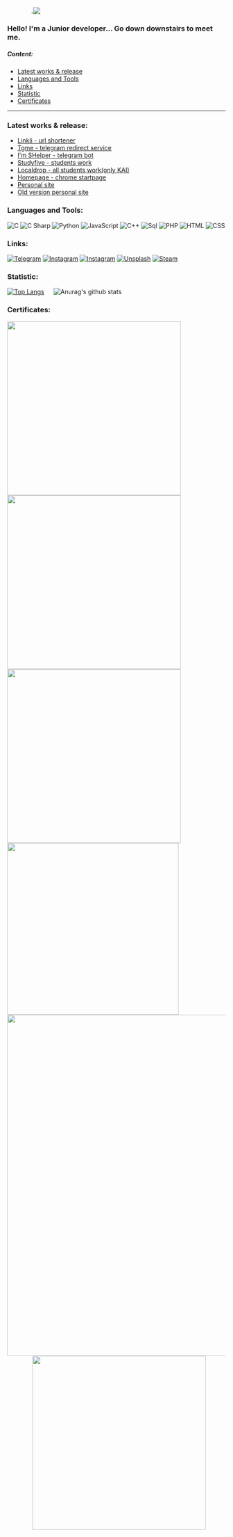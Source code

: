 <!--- [![Header](https://github.com/RFPanda/RFPanda/blob/main/assets/headerlabel.gif)](https://rfpanda.ml) -->
&emsp;&emsp;&emsp;&emsp;<a href="https://rfpanda.ml"> <img src="https://github.com/RFPanda/RFPanda/blob/main/assets/headerlabel.gif" align="center"></a>

### Hello! I'm a Junior developer... Go down downstairs to meet me.
##### Сontent:
+ [Latest works & release](#works)
+ [Languages and Tools](#lang)
+ [Links](#links)
+ [Statistic](#stat)
+ [Сertificates](#cert)
---
### Latest works & release: <a name="works"></a>
- [Linkli - url shortener](https://www.linkli.ml)
- [Tgme - telegram redirect service](https://tgme.gq)
- [I'm SHelper - telegram bot](https://t.me/shelper1bot)
- [Studyfive - students work](https://www.studyfive.ml)
- [Localdrop - all students work(only KAI)](https://localdrop.ga)
- [Homepage - chrome startpage](https://chrohome.ga)
- [Personal site](https://rfpanda.ml)
- [Old version personal site](https://khasanov.my.id)

### Languages and Tools: <a name="lang"></a>
![C](https://img.shields.io/badge/-C-090909?style=for-the-badge&logo=c&logoColor=47C5FB)
![C Sharp](https://img.shields.io/badge/-CSharp-090909?style=for-the-badge&logo=c&logoColor=47C5FB)
![Python](https://img.shields.io/badge/-Python-090909?style=for-the-badge&logo=Python&logoColor=E9D54D)
![JavaScript](https://img.shields.io/badge/-JavaScript-090909?style=for-the-badge&logo=JavaScript&logoColor=E9D54D)
![C++](https://img.shields.io/badge/-C++-090909?style=for-the-badge&logo=C%2b%2b&logoColor=6296CC)
![Sql](https://img.shields.io/badge/-Sql-090909?style=for-the-badge&logo=mysql&logoColor=00648B)
![PHP](https://img.shields.io/badge/-PHP-090909?style=for-the-badge&logo=php&logoColor=00648B)
![HTML](https://img.shields.io/badge/-HTML-090909?style=for-the-badge&logo=html&logoColor=00648B)
![CSS](https://img.shields.io/badge/-CSS-090909?style=for-the-badge&logo=css&logoColor=00648B)

### Links: <a name="links"></a>
[![Telegram](https://img.shields.io/badge/-Telegram-090909?style=for-the-badge&logo=telegram&logoColor=27A0D9)](https://t.me/rfpanda)
[![Instagram](https://img.shields.io/badge/-Instagram-090909?style=for-the-badge&logo=instagram&logoColor=B4068E)](https://www.instagram.com/rfpanda)
[![Instagram](https://img.shields.io/badge/-Instagram-090909?style=for-the-badge&logo=instagram&logoColor=B4068E)](https://www.instagram.com/road2dope)
[![Unsplash](https://img.shields.io/badge/-Unsplash-090909?style=for-the-badge&logo=unsplash&logoColor=007BB6)](https://www.unsplash.com/rfpanda)
[![Steam](https://img.shields.io/badge/-Steam-090909?style=for-the-badge&logo=Steam&logoColor=007BB6)](https://steamcommunity.com/id/RFPanda)

### Statistic: <a name="stat"></a> 
[![Top Langs](https://github-readme-stats.vercel.app/api/top-langs/?username=rfpanda&langs_count=8)](https://github.com/rfpanda/github-readme-stats) &emsp; ![Anurag's github stats](https://github-readme-stats.vercel.app/api?username=rfpanda&theme=graywhite&show_icons=true)     

### Сertificates: <a name="cert"></a> 
<img src="https://github.com/RFPanda/RFPanda/blob/main/assets/google-sert-1.jpg" width="400"> <img src="https://github.com/RFPanda/RFPanda/blob/main/assets/google-sert-2.jpg" width="400">
<img src="https://github.com/RFPanda/RFPanda/blob/main/assets/google-sert-3.jpg" align="center" width="400">  <img src="https://github.com/RFPanda/RFPanda/blob/main/assets/int-yeas2020.jpg" align="center" width="395"> 
<img src="https://github.com/RFPanda/RFPanda/blob/main/assets/worldskillsacademy-1.jpg" align="center" width="785">
&emsp;&emsp;&emsp;&nbsp;&nbsp;&nbsp;
[<img src="https://github.com/RFPanda/RFPanda/blob/main/assets/ef.jpg" width="400">](https://www.efset.org/cert/aqjVjj)
